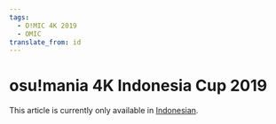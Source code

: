```yaml
---
tags:
  - O!MIC 4K 2019
  - OMIC
translate_from: id
---
```


# osu!mania 4K Indonesia Cup 2019

This article is currently only available in [Indonesian](/wiki/id/Tournaments/OMIC/2019_4K).
